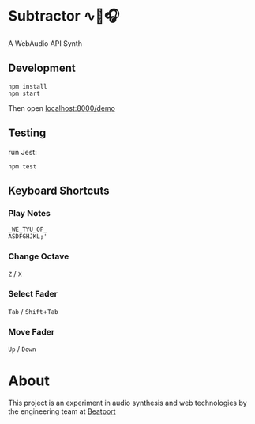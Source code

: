 # Subtractor ∿🎹🎧

A WebAudio API Synth

## Development

```shell
npm install
npm start
```

Then open [localhost:8000/demo](http://localhost:8000/demo)

## Testing
run Jest:
```shell
npm test
```

## Keyboard Shortcuts
### Play Notes
```
_WE_TYU_OP_
ASDFGHJKL;'
```
### Change Octave
`Z` / `X`
### Select Fader
`Tab` / `Shift`+`Tab`
### Move Fader
`Up` / `Down`

# About

This project is an experiment in audio synthesis and web technologies by the engineering team at [Beatport](https://www.beatport.com)
